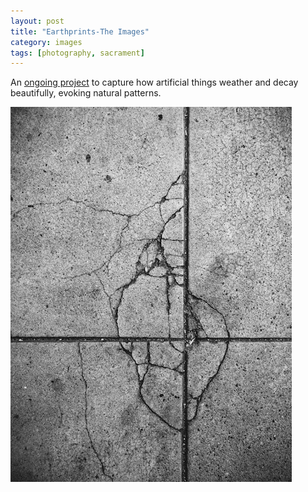 ```yaml
---
layout: post
title: "Earthprints-The Images"
category: images
tags: [photography, sacrament]
---
```


An [ongoing project](http://maddalena.vsco.co/) to capture how artificial things weather and decay beautifully, evoking natural patterns.

[![](/assets/nautilus.jpg)](http://maddalena.vsco.co/)